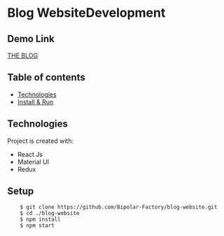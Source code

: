 # Blog WebsiteDevelopment

## Demo Link

[THE BLOG](https://bipolar-blog.netlify.app/)

## Table of contents

- [Technologies](#technologies)
- [Install & Run](#setup)

## Technologies

Project is created with:

- React Js
- Material UI
- Redux

## Setup

```
    $ git clone https://github.com/Bipolar-Factory/blog-website.git
    $ cd ./blog-website
    $ npm install
    $ npm start
```

